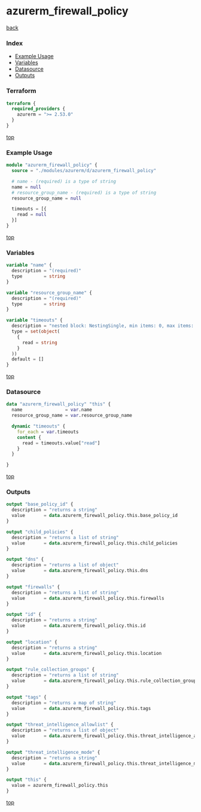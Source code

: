 # azurerm_firewall_policy

[back](../azurerm.md)

### Index

- [Example Usage](#example-usage)
- [Variables](#variables)
- [Datasource](#datasource)
- [Outputs](#outputs)

### Terraform

```terraform
terraform {
  required_providers {
    azurerm = ">= 2.53.0"
  }
}
```

[top](#index)

### Example Usage

```terraform
module "azurerm_firewall_policy" {
  source = "./modules/azurerm/d/azurerm_firewall_policy"

  # name - (required) is a type of string
  name = null
  # resource_group_name - (required) is a type of string
  resource_group_name = null

  timeouts = [{
    read = null
  }]
}
```

[top](#index)

### Variables

```terraform
variable "name" {
  description = "(required)"
  type        = string
}

variable "resource_group_name" {
  description = "(required)"
  type        = string
}

variable "timeouts" {
  description = "nested block: NestingSingle, min items: 0, max items: 0"
  type = set(object(
    {
      read = string
    }
  ))
  default = []
}
```

[top](#index)

### Datasource

```terraform
data "azurerm_firewall_policy" "this" {
  name                = var.name
  resource_group_name = var.resource_group_name

  dynamic "timeouts" {
    for_each = var.timeouts
    content {
      read = timeouts.value["read"]
    }
  }

}
```

[top](#index)

### Outputs

```terraform
output "base_policy_id" {
  description = "returns a string"
  value       = data.azurerm_firewall_policy.this.base_policy_id
}

output "child_policies" {
  description = "returns a list of string"
  value       = data.azurerm_firewall_policy.this.child_policies
}

output "dns" {
  description = "returns a list of object"
  value       = data.azurerm_firewall_policy.this.dns
}

output "firewalls" {
  description = "returns a list of string"
  value       = data.azurerm_firewall_policy.this.firewalls
}

output "id" {
  description = "returns a string"
  value       = data.azurerm_firewall_policy.this.id
}

output "location" {
  description = "returns a string"
  value       = data.azurerm_firewall_policy.this.location
}

output "rule_collection_groups" {
  description = "returns a list of string"
  value       = data.azurerm_firewall_policy.this.rule_collection_groups
}

output "tags" {
  description = "returns a map of string"
  value       = data.azurerm_firewall_policy.this.tags
}

output "threat_intelligence_allowlist" {
  description = "returns a list of object"
  value       = data.azurerm_firewall_policy.this.threat_intelligence_allowlist
}

output "threat_intelligence_mode" {
  description = "returns a string"
  value       = data.azurerm_firewall_policy.this.threat_intelligence_mode
}

output "this" {
  value = azurerm_firewall_policy.this
}
```

[top](#index)